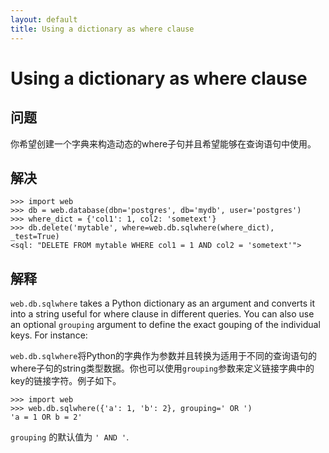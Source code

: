 ```yaml
---
layout: default
title: Using a dictionary as where clause
---
```


# Using a dictionary as where clause

问题
-------

你希望创建一个字典来构造动态的where子句并且希望能够在查询语句中使用。

解决
--------

    >>> import web
    >>> db = web.database(dbn='postgres', db='mydb', user='postgres')
    >>> where_dict = {'col1': 1, col2: 'sometext'}
    >>> db.delete('mytable', where=web.db.sqlwhere(where_dict), _test=True)
    <sql: "DELETE FROM mytable WHERE col1 = 1 AND col2 = 'sometext'">

解释
-----------

`web.db.sqlwhere` takes a Python dictionary as an argument and converts it into a string useful for where clause in different queries. You can also use an optional `grouping` argument to define the exact gouping of the individual keys. For instance:

`web.db.sqlwhere`将Python的字典作为参数并且转换为适用于不同的查询语句的where子句的string类型数据。你也可以使用`grouping`参数来定义链接字典中的key的链接字符。例子如下。

    >>> import web
    >>> web.db.sqlwhere({'a': 1, 'b': 2}, grouping=' OR ')
    'a = 1 OR b = 2'

`grouping` 的默认值为 `' AND '`.